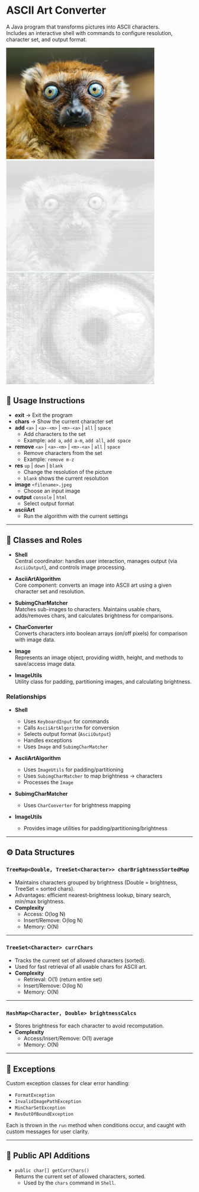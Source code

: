 # ASCII Art Converter

A Java program that transforms pictures into ASCII characters.  
Includes an interactive shell with commands to configure resolution, character set, and output format.

<p float="left">
  <img src="images/lemur.jpeg" width="400" height="300"/>
  <img src="images/ascii.jpeg" width="400" height="300"/>
  <img src="images/zoom.jpeg" width="400" height="300"/>
</p>

## 📖 Usage Instructions

- **exit** → Exit the program  
- **chars** → Show the current character set  
- **add** `<a>` | `<a>-<m>` | `<m>-<a>` | `all` | `space`  
  - Add characters to the set  
  - Example: `add a`, `add a-m`, `add all`, `add space`  
- **remove** `<a>` | `<a>-<m>` | `<m>-<a>` | `all` | `space`  
  - Remove characters from the set  
  - Example: `remove m-z`  
- **res** `up` | `down` | `blank`  
  - Change the resolution of the picture  
  - `blank` shows the current resolution  
- **image** `<filename>.jpeg`  
  - Choose an input image  
- **output** `console` | `html`  
  - Select output format  
- **asciiArt**  
  - Run the algorithm with the current settings  

---

## 🧩 Classes and Roles

- **Shell**  
  Central coordinator: handles user interaction, manages output (via `AsciiOutput`), and controls image processing.  

- **AsciiArtAlgorithm**  
  Core component: converts an image into ASCII art using a given character set and resolution.  

- **SubimgCharMatcher**  
  Matches sub-images to characters. Maintains usable chars, adds/removes chars, and calculates brightness for comparisons.  

- **CharConverter**  
  Converts characters into boolean arrays (on/off pixels) for comparison with image data.  

- **Image**  
  Represents an image object, providing width, height, and methods to save/access image data.  

- **ImageUtils**  
  Utility class for padding, partitioning images, and calculating brightness.  

### Relationships
- **Shell**  
  - Uses `KeyboardInput` for commands  
  - Calls `AsciiArtAlgorithm` for conversion  
  - Selects output format (`AsciiOutput`)  
  - Handles exceptions  
  - Uses `Image` and `SubimgCharMatcher`  

- **AsciiArtAlgorithm**  
  - Uses `ImageUtils` for padding/partitioning  
  - Uses `SubimgCharMatcher` to map brightness → characters  
  - Processes the `Image`  

- **SubimgCharMatcher**  
  - Uses `CharConverter` for brightness mapping  

- **ImageUtils**  
  - Provides image utilities for padding/partitioning/brightness  

---

## ⚙️ Data Structures

### `TreeMap<Double, TreeSet<Character>> charBrightnessSortedMap`
- Maintains characters grouped by brightness (Double = brightness, TreeSet = sorted chars).  
- Advantages: efficient nearest-brightness lookup, binary search, min/max brightness.  
- **Complexity**  
  - Access: O(log N)  
  - Insert/Remove: O(log N)  
  - Memory: O(N)  

---

### `TreeSet<Character> currChars`
- Tracks the current set of allowed characters (sorted).  
- Used for fast retrieval of all usable chars for ASCII art.  
- **Complexity**  
  - Retrieval: O(1) (return entire set)  
  - Insert/Remove: O(log N)  
  - Memory: O(N)  

---

### `HashMap<Character, Double> brightnessCalcs`
- Stores brightness for each character to avoid recomputation.  
- **Complexity**  
  - Access/Insert/Remove: O(1) average  
  - Memory: O(N)  

---

## 🚨 Exceptions

Custom exception classes for clear error handling:  
- `FormatException`  
- `InvalidImagePathException`  
- `MinCharSetException`  
- `ResOutOfBoundException`  

Each is thrown in the `run` method when conditions occur, and caught with custom messages for user clarity.

---

## 🔑 Public API Additions

- `public char[] getCurrChars()`  
  Returns the current set of allowed characters, sorted.  
  - Used by the `chars` command in `Shell`.

